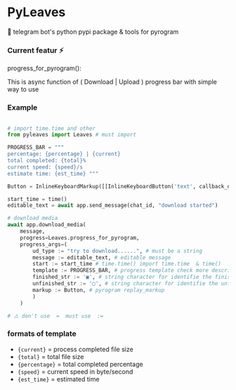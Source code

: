 # PyLeaves

🌿 telegram bot's python pypi package & tools for pyrogram

### Current featur ⚡️

progress_for_pyrogram():

This is async function of ( Download | Upload ) progress bar with simple way to use

### Example

``` python

# import time.time and other 
from pyleaves import Leaves # must import 

PROGRESS_BAR = """
percentage: {percentage} | {current}
total completed: {total}%
current speed: {speed}/s
estimate time: {est_time} """

Button = InlineKeyboardMarkup([[InlineKeyboardButton('text', callback_data="data")]])

start_time = time()
editable_text = await app.send_message(chat_id, "download started")

# download media 
await app.download_media(
    message,
    progress=Leaves.progress_for_pyrogram,
    progress_args=(
        ud_type := "try to download......", # must be a string 
        message := editable_text, # editable message 
        start := start_time # time.time() import time.time  & time()
        template := PROGRESS_BAR, # progress template check more description 
        finished_str := '▣', # string character for identifie the finished percentage 
        unfinished_str := '▢', # string character for identifie the unfinished percentage
        markup := Button, # pyrogram replay_markup 
        )
    )       

# ⚠️ don't use  =  must use  :=

```


### formats of template

* `{current}` = process completed file size
* `{total}` = total file size 
* `{percentage}` = total completed percentage 
* `{speed}` = current speed in byte/second 
* `{est_time}` = estimated time 











